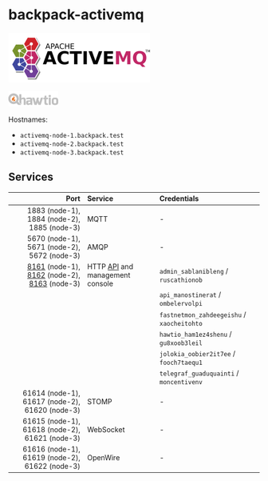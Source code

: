 # backpack-activemq

![ActiveMQ](../../doc/assets/logos/activemq.png)

![Hawtio](../../doc/assets/logos/hawtio-small.png)

Hostnames:
 
 - `activemq-node-1.backpack.test`
 - `activemq-node-2.backpack.test`
 - `activemq-node-3.backpack.test`

## Services

| Port | Service | Credentials
| ---: | :------ | :----------
| 1883 (node-1), 1884 (node-2), 1885 (node-3)| MQTT | -
| 5670 (node-1), 5671 (node-2), 5672 (node-3)| AMQP | -
| [8161](http://activemq-node-1.backpack.test:8161) (node-1), [8162](http://activemq-node-2.backpack.test:8162) (node-2), [8163](http://activemq-node-3.backpack.test:8163) (node-3) | HTTP [API](https://activemq.apache.org/rest) and management console | `admin_sablanibleng` / `ruscathionob`
| | | `api_manostinerat` / `ombelervolpi`
| | | `fastnetmon_zahdeegeishu` / `xaocheitohto`
| | | `hawtio_ham1ez4shenu` / `gu8xoob3leil`
| | | `jolokia_oobier2it7ee` / `fooch7taequ1`
| | | `telegraf_guaduquainti` / `moncentivenv`
| 61614 (node-1), 61617 (node-2), 61620 (node-3) | STOMP | -
| 61615 (node-1), 61618 (node-2), 61621 (node-3) | WebSocket | -
| 61616 (node-1), 61619 (node-2), 61622 (node-3) | OpenWire | -
